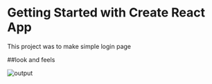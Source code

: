 # Getting Started with Create React App

This project was to make simple login page

##look and feels

![output]()
